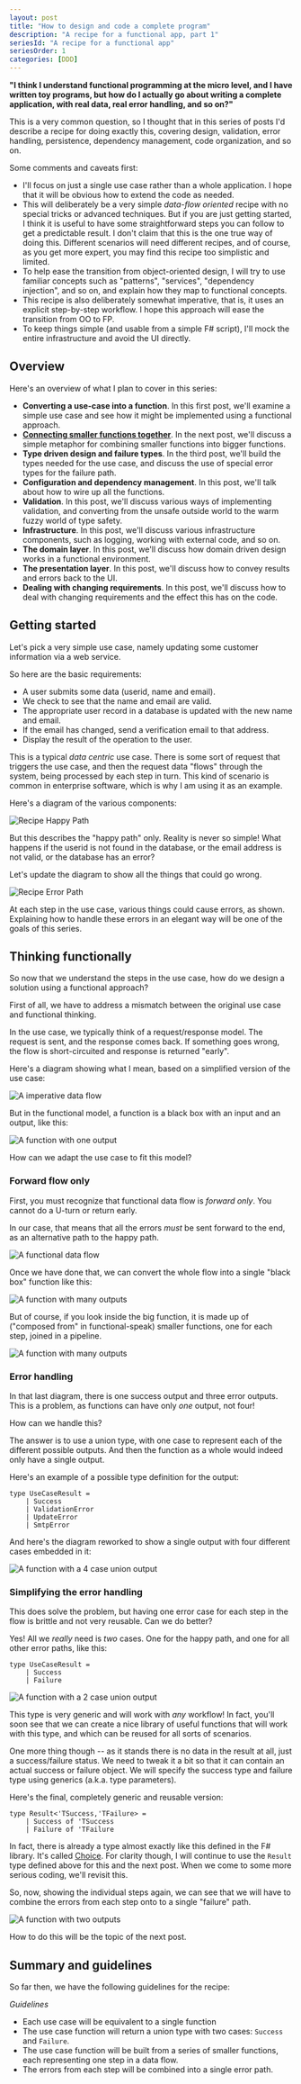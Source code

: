 ```yaml
---
layout: post
title: "How to design and code a complete program"
description: "A recipe for a functional app, part 1"
seriesId: "A recipe for a functional app"
seriesOrder: 1
categories: [DDD]
---
```



**"I think I understand functional programming at the micro level, and I have written toy programs, but how do I actually go about writing a complete application, with real data, real error handling, and so on?"**

This is a very common question, so I thought that in this series of posts I'd describe a recipe for doing exactly this, covering design, validation, error handling, persistence, dependency management, code organization, and so on.

Some comments and caveats first:

* I'll focus on just a single use case rather than a whole application. I hope that it will be obvious how to extend the code as needed.  
* This will deliberately be a very simple *data-flow oriented* recipe with no special tricks or advanced techniques. But if you are just getting started, I think it is useful to have some straightforward steps you can follow to get a predictable result. I don't claim that this is the one true way of doing this. Different scenarios will need different recipes, and of course, as you get more expert, you may find this recipe too simplistic and limited. 
* To help ease the transition from object-oriented design, I will try to use familiar concepts such as "patterns", "services", "dependency injection", and so on, and explain how they map to functional concepts. 
* This recipe is also deliberately somewhat imperative, that is, it uses an explicit step-by-step workflow. I hope this approach will ease the transition from OO to FP.
* To keep things simple (and usable from a simple F# script), I'll mock the entire infrastructure and avoid the UI directly.


## Overview

Here's an overview of what I plan to cover in this series:

* **Converting a use-case into a function**. In this first post, we'll examine a simple use case and see how it might be implemented using a functional approach.
* **[Connecting smaller functions together](../posts/recipe-part2/index.md)**. In the next post, we'll discuss a simple metaphor for combining smaller functions into bigger functions.
* **Type driven design and failure types**. In the third post, we'll build the types needed for the use case, and discuss the use of special error types for the failure path.
* **Configuration and dependency management**. In this post, we'll talk about how to wire up all the functions.
* **Validation**. In this post, we'll discuss various ways of implementing validation, and converting from the unsafe outside world to the warm fuzzy world of type safety.
* **Infrastructure**. In this post, we'll discuss various infrastructure components, such as logging, working with external code, and so on.
* **The domain layer**.  In this post, we'll discuss how domain driven design works in a functional environment.
* **The presentation layer**.  In this post, we'll discuss how to convey results and errors back to the UI.
* **Dealing with changing requirements**. In this post, we'll discuss how to deal with changing requirements and the effect this has on the code.


## Getting started

Let's pick a very simple use case, namely updating some customer information via a web service. 

So here are the basic requirements:

* A user submits some data (userid, name and email).
* We check to see that the name and email are valid.
* The appropriate user record in a database is updated with the new name and email.
* If the email has changed, send a verification email to that address.
* Display the result of the operation to the user.

This is a typical *data centric* use case. There is some sort of request that triggers the use case, and then the request data "flows" through the system, being processed by each step in turn.
This kind of scenario is common in enterprise software, which is why I am using it as an example. 

Here's a diagram of the various components:

![Recipe Happy Path](../assets/img/Recipe_HappyPath.png)

But this describes the "happy path" only.  Reality is never so simple! What happens if the userid is not found in the database, or the email address is not valid, or the database has an error?

Let's update the diagram to show all the things that could go wrong.

![Recipe Error Path](../assets/img/Recipe_ErrorPath.png)

At each step in the use case, various things could cause errors, as shown.  Explaining how to handle these errors in an elegant way will be one of the goals of this series.


## Thinking functionally 

So now that we understand the steps in the use case, how do we design a solution using a functional approach?

First of all, we have to address a mismatch between the original use case and functional thinking.

In the use case, we typically think of a request/response model.  The request is sent, and the response comes back.  If something goes wrong, the flow is short-circuited and response is returned "early".

Here's a diagram showing what I mean, based on a simplified version of the use case:

![A imperative data flow](../assets/img/Recipe_ResponseBack.png)

But in the functional model, a function is a black box with an input and an output, like this:

![A function with one output](../assets/img/Recipe_Function1.png)

How can we adapt the use case to fit this model?

### Forward flow only

First, you must recognize that functional data flow is *forward only*. You cannot do a U-turn or return early.

In our case, that means that all the errors *must* be sent forward to the end, as an alternative path to the happy path.

![A functional data flow](../assets/img/Recipe_ResponseForward.png)

Once we have done that, we can convert the whole flow into a single "black box" function like this:

![A function with many outputs](../assets/img/Recipe_FunctionMany.png)

But of course, if you look inside the big function, it is made up of ("composed from" in functional-speak) smaller functions, one for each step, joined in a pipeline.

![A function with many outputs](../assets/img/Recipe_FunctionMany2.png)


### Error handling

In that last diagram, there is one success output and three error outputs.  This is a problem, as functions can have only *one* output, not four!

How can we handle this?

The answer is to use a union type, with one case to represent each of the different possible outputs. And then the function as a whole would indeed only have a single output.

Here's an example of a possible type definition for the output:

```
type UseCaseResult = 
    | Success
    | ValidationError 
    | UpdateError 
    | SmtpError 
```

And here's the diagram reworked to show a single output with four different cases embedded in it:

![A function with a 4 case union output](../assets/img/Recipe_Function_Union4.png)

### Simplifying the error handling

This does solve the problem, but having one error case for each step in the flow is brittle and not very reusable. Can we do better?

Yes! All we *really* need is *two* cases. One for the happy path, and one for all other error paths, like this:

```
type UseCaseResult = 
    | Success 
    | Failure
```

![A function with a 2 case union output](../assets/img/Recipe_Function_Union2.png)

This type is very generic and will work with *any* workflow!  In fact, you'll soon see that we can create a nice library of useful functions that will work with this type, and which can be reused for all sorts of scenarios.

One more thing though -- as it stands there is no data in the result at all, just a success/failure status. We need to tweak it a bit so that it can contain an actual success or failure object. We will specify the success type and failure type using generics (a.k.a. type parameters).

Here's the final, completely generic and reusable version:

```
type Result<'TSuccess,'TFailure> = 
    | Success of 'TSuccess
    | Failure of 'TFailure
```

In fact, there is already a type almost exactly like this defined in the F# library. It's called [Choice](http://msdn.microsoft.com/en-us/library/ee353439.aspx). For clarity though, I will continue to use the `Result` type defined above for this and the next post.  When we come to some more serious coding, we'll revisit this.

So, now, showing the individual steps again, we can see that we will have to combine the errors from each step onto to a single "failure" path.

![A function with two outputs](../assets/img/Recipe_Function_ErrorTrack.png)

How to do this will be the topic of the next post.

## Summary and guidelines

So far then, we have the following guidelines for the recipe:

*Guidelines*

* Each use case will be equivalent to a single function
* The use case function will return a union type with two cases: `Success` and `Failure`.
* The use case function will be built from a series of smaller functions, each representing one step in a data flow.
* The errors from each step will be combined into a single error path.

